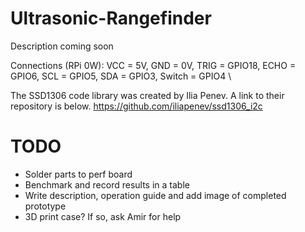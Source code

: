 # Ultrasonic-Rangefinder

Description coming soon

Connections (RPi 0W): VCC = 5V, GND = 0V, TRIG = GPIO18, ECHO = GPIO6, SCL = GPIO5, SDA = GPIO3, Switch = GPIO4 \

The SSD1306 code library was created by Ilia Penev. A link to their repository is below.
https://github.com/iliapenev/ssd1306_i2c

# TODO

* Solder parts to perf board
* Benchmark and record results in a table
* Write description, operation guide and add image of completed prototype
* 3D print case? If so, ask Amir for help
